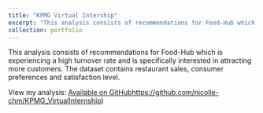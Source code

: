 ```yaml
---
title: "KPMG Virtual Intership"
excerpt: "This analysis consists of recommendations for Food-Hub which is experiencing a high turnover rate and is specifically interested in attracting more customers."
collection: portfolio
---
```


This analysis consists of recommendations for Food-Hub which is experiencing a high turnover rate and is specifically interested in attracting more customers. The dataset contains restaurant sales, consumer preferences and satisfaction level.

View my analysis: [Available on GitHub](https://github.com/nicolle-chm/KPMG_VirtualInternship)https://github.com/nicolle-chm/KPMG_VirtualInternship)
